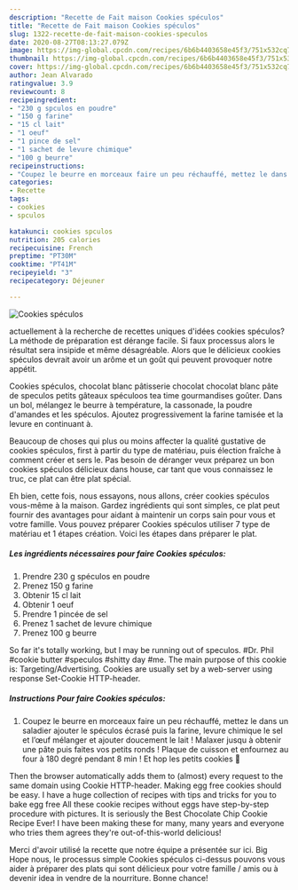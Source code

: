 ```yaml
---
description: "Recette de Fait maison Cookies spéculos"
title: "Recette de Fait maison Cookies spéculos"
slug: 1322-recette-de-fait-maison-cookies-speculos
date: 2020-08-27T08:13:27.079Z
image: https://img-global.cpcdn.com/recipes/6b6b4403658e45f3/751x532cq70/cookies-speculos-photo-principale-de-la-recette.jpg
thumbnail: https://img-global.cpcdn.com/recipes/6b6b4403658e45f3/751x532cq70/cookies-speculos-photo-principale-de-la-recette.jpg
cover: https://img-global.cpcdn.com/recipes/6b6b4403658e45f3/751x532cq70/cookies-speculos-photo-principale-de-la-recette.jpg
author: Jean Alvarado
ratingvalue: 3.9
reviewcount: 8
recipeingredient:
- "230 g spculos en poudre"
- "150 g farine"
- "15 cl lait"
- "1 oeuf"
- "1 pince de sel"
- "1 sachet de levure chimique"
- "100 g beurre"
recipeinstructions:
- "Coupez le beurre en morceaux faire un peu réchauffé, mettez le dans un saladier ajouter le spéculos écrasé puis la farine, levure chimique le sel et l’œuf mélanger et ajouter doucement le lait ! Malaxer jusqu à obtenir une pâte puis faites vos petits ronds ! Plaque de cuisson et enfournez au four à 180 degré pendant 8 min ! Et hop les petits cookies 🍪"
categories:
- Recette
tags:
- cookies
- spculos

katakunci: cookies spculos 
nutrition: 205 calories
recipecuisine: French
preptime: "PT30M"
cooktime: "PT41M"
recipeyield: "3"
recipecategory: Déjeuner

---
```



![Cookies spéculos](https://img-global.cpcdn.com/recipes/6b6b4403658e45f3/751x532cq70/cookies-speculos-photo-principale-de-la-recette.jpg)

actuellement à la recherche de recettes uniques d'idées cookies spéculos? La méthode de préparation est dérange facile. Si faux processus alors le résultat sera insipide et même désagréable. Alors que le délicieux cookies spéculos devrait avoir un arôme et un goût qui peuvent provoquer notre appétit.

Cookies spéculos, chocolat blanc pâtisserie chocolat chocolat blanc pâte de speculos petits gâteaux spéculoos tea time gourmandises goûter. Dans un bol, mélangez le beurre à température, la cassonade, la poudre d&#39;amandes et les spéculos. Ajoutez progressivement la farine tamisée et la levure en continuant à.

Beaucoup de choses qui plus ou moins affecter la qualité gustative de cookies spéculos, first à partir du type de matériau, puis élection fraîche à comment créer et sers le. Pas besoin de déranger veux préparez un bon cookies spéculos délicieux dans house, car tant que vous connaissez le truc, ce plat can être plat spécial.


Eh bien, cette fois, nous essayons, nous allons, créer cookies spéculos vous-même à la maison. Gardez ingrédients qui sont simples, ce plat peut fournir des avantages pour aidant à maintenir un corps sain pour vous et votre famille. Vous pouvez préparer Cookies spéculos utiliser 7 type de matériau et 1 étapes création. Voici les étapes dans préparer le plat.

<!--inarticleads1-->

##### Les ingrédients nécessaires pour faire Cookies spéculos:

1. Prendre 230 g spéculos en poudre
1. Prenez 150 g farine
1. Obtenir 15 cl lait
1. Obtenir 1 oeuf
1. Prendre 1 pincée de sel
1. Prenez 1 sachet de levure chimique
1. Prenez 100 g beurre


So far it&#39;s totally working, but I may be running out of speculos. #Dr. Phil #cookie butter #speculos #shitty day #me. The main purpose of this cookie is: Targeting/Advertising. Cookies are usually set by a web-server using response Set-Cookie HTTP-header. 

<!--inarticleads2-->

##### Instructions Pour faire Cookies spéculos:

1. Coupez le beurre en morceaux faire un peu réchauffé, mettez le dans un saladier ajouter le spéculos écrasé puis la farine, levure chimique le sel et l’œuf mélanger et ajouter doucement le lait ! Malaxer jusqu à obtenir une pâte puis faites vos petits ronds ! Plaque de cuisson et enfournez au four à 180 degré pendant 8 min ! Et hop les petits cookies 🍪


Then the browser automatically adds them to (almost) every request to the same domain using Cookie HTTP-header. Making egg free cookies should be easy. I have a huge collection of recipes with tips and tricks for you to bake egg free All these cookie recipes without eggs have step-by-step procedure with pictures. It is seriously the Best Chocolate Chip Cookie Recipe Ever! I have been making these for many, many years and everyone who tries them agrees they&#39;re out-of-this-world delicious! 


Merci d'avoir utilisé la recette que notre équipe a présentée sur ici. Big Hope nous, le processus simple Cookies spéculos ci-dessus pouvons vous aider à préparer des plats qui sont délicieux pour votre famille / amis ou à devenir idea in vendre de la nourriture. Bonne chance!
